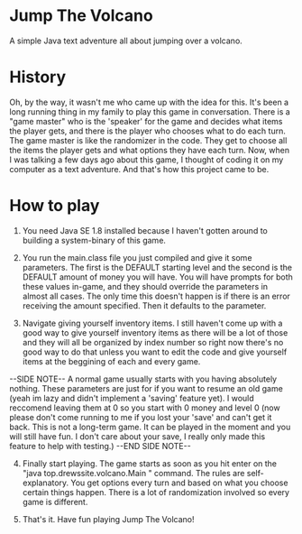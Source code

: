 # Jump The Volcano
A simple Java text adventure all about jumping over a volcano.

# History
Oh, by the way, it wasn't me who came up with the idea for this.
It's been a long running thing in my family to play this game in conversation.
There is a "game master" who is the 'speaker' for the game and decides what items the player gets,
and there is the player who chooses what to do each turn.
The game master is like the randomizer in the code.
They get to choose all the items the player gets and what options they have each turn.
Now, when I was talking a few days ago about this game,
I thought of coding it on my computer as a text adventure. And that's how this project came to be.

# How to play
1. You need Java SE 1.8 installed because I haven't gotten around to building a system-binary of this game.

2. You run the main.class file you just compiled and give it some parameters. The first is the DEFAULT starting level and the second is the DEFAULT amount of money you will have.
You will have prompts for both these values in-game, and they should override the parameters in almost all cases. The only time this doesn't happen is if there is an error receiving the amount specified. Then it defaults to the parameter.

3. Navigate giving yourself inventory items. I still haven't come up with a good way to give yourself inventory items as there will be a lot of those and they will all be organized by index number so right now there's no good way to do that unless you want to edit the code and give yourself items at the beggining of each and every game.

--SIDE NOTE--
A normal game usually starts with you having absolutely nothing. These parameters are just for if you want to resume an old game (yeah im lazy and didn't implement a 'saving' feature yet). I would reccomend leaving them at 0 so you start with 0 money and level 0 (now please don't come running to me if you lost your 'save' and can't get it back. This is not a long-term game. It can be played in the moment and you will still have fun. I don't care about your save, I really only made this feature to help with testing.)
--END SIDE NOTE--

4. Finally start playing. The game starts as soon as you hit enter on the "java top.drewssite.volcano.Main <parameters>" command. The rules are self-explanatory. You get options every turn and based on what you choose certain things happen. There is a lot of randomization involved so every game is different.

5. That's it. Have fun playing Jump The Volcano!
